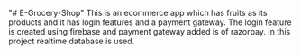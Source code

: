 "# E-Grocery-Shop" 
This is an ecommerce app which has fruits as its products and it has login features and a payment gateway.
The login feature is created using firebase and payment gateway added is of razorpay.
In this project realtime database is used.
